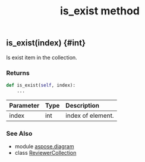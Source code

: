 ﻿---
title: is_exist method
second_title: Aspose.Diagram for Python via .NET API References
description: 
type: docs
weight: 40
url: /python-net/aspose.diagram/reviewercollection/is_exist/
is_root: false
---

## is_exist(index) {#int}

Is exist item in the collection.

### Returns 





```python
def is_exist(self, index):
    ...
```


| Parameter | Type | Description |
| :- | :- | :- |
| index | int | index of element. |



### See Also
* module [aspose.diagram](../../)
* class [ReviewerCollection](/diagram/python-net/aspose.diagram/reviewercollection)
